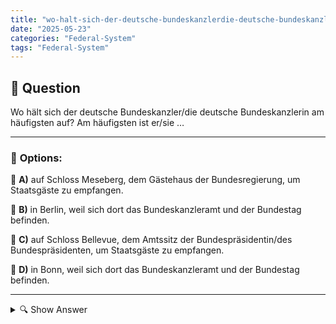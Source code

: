 ```yaml
---
title: "wo-halt-sich-der-deutsche-bundeskanzlerdie-deutsche-bundeskanzlerin-am-haufigsten-auf-am-haufigsten-"
date: "2025-05-23"
categories: "Federal-System"
tags: "Federal-System"
---
```


## 📌 **Question**

Wo hält sich der deutsche Bundeskanzler/die deutsche Bundeskanzlerin am häufigsten auf? Am häufigsten ist er/sie …



---

### 📝 **Options:**

🔘 **A)** auf Schloss Meseberg, dem Gästehaus der Bundesregierung, um Staatsgäste zu empfangen.

🔘 **B)** in Berlin, weil sich dort das Bundeskanzleramt und der Bundestag befinden.

🔘 **C)** auf Schloss Bellevue, dem Amtssitz der Bundespräsidentin/des Bundespräsidenten, um Staatsgäste zu empfangen.

🔘 **D)** in Bonn, weil sich dort das Bundeskanzleramt und der Bundestag befinden.

---

<details>
  <summary>🔍 Show Answer</summary>

  <p>
💡  <b>Correct Answer:</b>  b
  </p>
  <p>
    📖<b>Explanation:</b>
    Diese Frage bezieht sich auf die üblicherweise häufigsten Aufenthaltsorte des deutschen Bundeskanzlers oder der deutschen Bundeskanzlerin im Rahmen ihrer Amtsführung. In Berlin befinden sich das Bundeskanzleramt und der Bundestag, was die Metropole zum zentralen Arbeitsort der Regierungsführung macht. Schloss Meseberg dient gelegentlich als Ort für die Unterbringung von Staatsgästen. Schloss Bellevue ist hingegen der Sitz des deutschen Bundespräsidenten. Bonn war bis zur Wiedervereinigung 1990 die Hauptstadt der Bundesrepublik Deutschland. Daher ist Berlin heute am wahrscheinlichsten der häufigste Aufenthaltsort für den Bundeskanzler oder die Bundeskanzlerin.
  </p>
</details>
